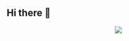 ## Hi there 👋 
<!-- <p align="center"><img src="https://i.giphy.com/RThN0hOS2GO4M.gif" /></p>
<p align="center"><img src="https://i.giphy.com/86QMJk7uioeOxxTsXN.webp" /></p> -->
<p align="center"><img src="https://i.giphy.com/4fRToX3peyWli.webp" /></p>

<!--
**vibhmitra/vibhmitra** is a ✨ _special_ ✨ repository because its `README.md` (this file) appears on your GitHub profile.

Here are some ideas to get myself started:

- 🔭 I’m currently working on ...
- 🌱 I’m currently learning ...
- 👯 I’m looking to collaborate on ...
- 🤔 I’m looking for help with ...
- 💬 Ask me about ...
- 📫 How to reach me: ...
- 😄 Pronouns: ...
- ⚡ Fun fact: ...
-->
